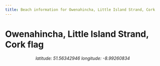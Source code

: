 ```yaml
---
title: Beach information for Owenahincha, Little Island Strand, Cork
---
```

# Owenahincha, Little Island Strand, Cork <span class="material-icons blue-flag">flag</span>

<div align="center"><i>latitude: 51.56342946 longitude: -8.99260834</i></div>